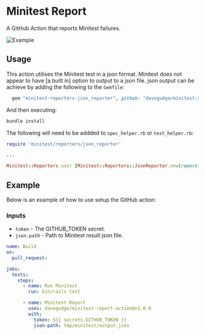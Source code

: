 # Minitest Report

A GitHub Action that reports Minitest failures.

![Example](https://user-images.githubusercontent.com/1736807/161021237-1c64cce7-edec-4943-92db-b18f92fcada8.png)

## Usage

This action utilises the Minitest test in a json format. Minitest does not appear to have [a built in] option to output to a json file. json output can be achieve by adding the following to the `Gemfile`:

```ruby
  gem "minitest-reporters-json_reporter", github: "davegudge/minitest-reporters-json_reporter", branch: "write-to-file"
```

And then executing:

```ruby
bundle install
```

The following will need to be addded to `spec_helper.rb` or `test_helper.rb`:

```ruby
require 'minitest/reporters/json_reporter'

...

Minitest::Reporters.use! [Minitest::Reporters::JsonReporter.new(reports_dir: "tmp/minitest")]
```

## Example

Below is an example of how to use setup the GitHub action:

### Inputs

- `token` - The GITHUB_TOKEN secret.
- `json-path` - Path to Minitest result json file.

```yaml
name: Build
on:
  pull_request:

jobs:
  tests:
    steps:
      - name: Run Minitest
        run: bin/rails test

      - name: Minitest Report
        uses: davegudge/minitest-report-action@v1.0.0
        with:
          token: ${{ secrets.GITHUB_TOKEN }}
          json-path: tmp/minitest/output.json
```
